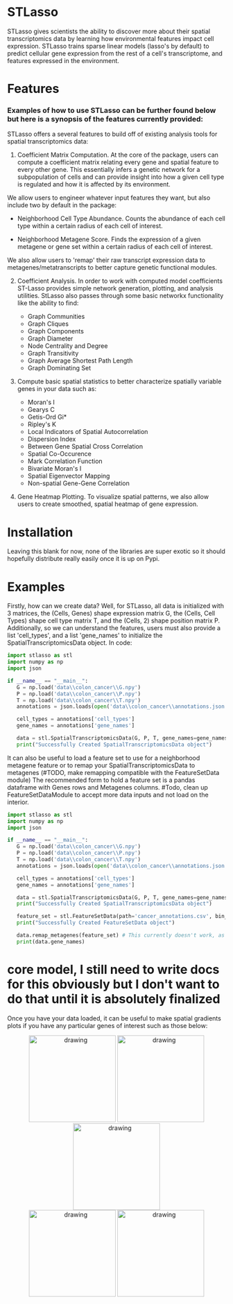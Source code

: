# STLasso
STLasso gives scientists the ability to discover more about their spatial transcriptomics data by learning how environmental features impact cell expression.
STLasso trains sparse linear models (lasso's by default) to predict cellular gene expression from the rest of a cell's transcriptome, and features expressed in the environment.

# Features
### Examples of how to use STLasso can be further found below but here is a synopsis of the features currently provided:

STLasso offers a several features to build off of existing analysis tools for spatial transcriptomics data:

1. Coefficient Matrix Computation. At the core of the package, users can compute a coefficient matrix relating every gene and spatial feature to every other gene. This essentially infers a genetic network for a subpopulation of cells and can provide insight into how a given cell type is regulated and how it is affected by its environment.

 We allow users to engineer whatever input features they want, but also include two by default in the package:
   * Neighborhood Cell Type Abundance. Counts the abundance of each cell type within a certain radius of each cell of interest.
   
   * Neighborhood Metagene Score. Finds the expression of a given metagene or gene set within a certain radius of each cell of interest.

We also allow users to 'remap' their raw transcript expression data to metagenes/metatranscripts  to better capture genetic functional modules.

2. Coefficient Analysis. In order to work with computed model coefficients ST-Lasso provides simple network generation, plotting, and analysis utilities. StLasso also passes through some basic networkx functionality like the ability to find:
   * Graph Communities
   * Graph Cliques
   * Graph Components
   * Graph Diameter
   * Node Centrality and Degree
   * Graph Transitivity
   * Graph Average Shortest Path Length
   * Graph Dominating Set

3. Compute basic spatial statistics to better characterize spatially variable genes in your data such as:
   * Moran's I
   * Gearys C
   * Getis-Ord Gi*
   * Ripley's K
   * Local Indicators of Spatial Autocorrelation
   * Dispersion Index
   * Between Gene Spatial Cross Correlation
   * Spatial Co-Occurence
   * Mark Correlation Function
   * Bivariate Moran's I
   * Spatial Eigenvector Mapping
   * Non-spatial Gene-Gene Correlation

4. Gene Heatmap Plotting. To visualize spatial patterns, we also allow users to create smoothed, spatial heatmap of gene expression.

# Installation
Leaving this blank for now, none of the libraries are super exotic so it should hopefully distribute really easily once it is up on Pypi.

# Examples
Firstly, how can we create data? Well, for STLasso, all data is initialized with 3 matrices, the (Cells, Genes) shape expression matrix G, the (Cells, Cell Types) shape cell type matrix T, and the (Cells, 2) shape position matrix P. Additionally, so we can understand the features, users must also provide a list 'cell_types', and a list 'gene_names' to initialize the SpatialTranscriptomicsData object. In code:

```python
import stlasso as stl
import numpy as np
import json

if __name__ == "__main__":
   G = np.load('data\\colon_cancer\\G.npy')
   P = np.load('data\\colon_cancer\\P.npy')
   T = np.load('data\\colon_cancer\\T.npy')
   annotations = json.loads(open('data\\colon_cancer\\annotations.json'))

   cell_types = annotations['cell_types']
   gene_names = annotations['gene_names']

   data = stl.SpatialTranscriptomicsData(G, P, T, gene_names=gene_names, cell_tpes=cell_types)
   print("Successfully Created SpatialTranscriptomicsData object")
```

It can also be useful to load a feature set to use for a neighborhood metagene feature or to remap your SpatialTranscriptomicsData to metagenes (#TODO, make remapping compatible with the FeatureSetData module)
The recommended form to hold a feature set is a pandas dataframe with Genes rows and Metagenes columns. #Todo, clean up FeatureSetDataModule to accept more data inputs and not load on the interior.

```python
import stlasso as stl
import numpy as np
import json

if __name__ == "__main__":
   G = np.load('data\\colon_cancer\\G.npy')
   P = np.load('data\\colon_cancer\\P.npy')
   T = np.load('data\\colon_cancer\\T.npy')
   annotations = json.loads(open('data\\colon_cancer\\annotations.json'))

   cell_types = annotations['cell_types']
   gene_names = annotations['gene_names']

   data = stl.SpatialTranscriptomicsData(G, P, T, gene_names=gene_names, cell_types=cell_types)
   print("Successfully Created SpatialTranscriptomicsData object")

   feature_set = stl.FeatureSetData(path='cancer_annotations.csv', bin_key='+')
   print("Successfully Created FeatureSetData object")

   data.remap_metagenes(feature_set) # This currently doesn't work, as the remap_metagenes is messed up, yet another fix for code review.
   print(data.gene_names)
```

# core model, I still need to write docs for this obviously but I don't want to do that until it is absolutely finalized

Once you have your data loaded, it can be useful to make spatial gradients plots if you have any particular genes of interest such as those below:
<div align='center'>
<img src="https://github.com/ThomasGust/STLasso/blob/main/figs/MMP11.png" alt="drawing" width="200"/>
<img src="https://github.com/ThomasGust/STLasso/blob/main/figs/OLFM4.png" alt="drawing" width="200"/>
<img src="https://github.com/ThomasGust/STLasso/blob/main/figs/CD74.png" alt="drawing" width="200"/>
</div>
<div align='center'>
<img src="https://github.com/ThomasGust/STLasso/blob/main/figs/S100A6.png" alt="drawing" width="200"/>
<img src="https://github.com/ThomasGust/STLasso/blob/main/figs/CEACAM6.png" alt="drawing" width="200"/>
</div>

